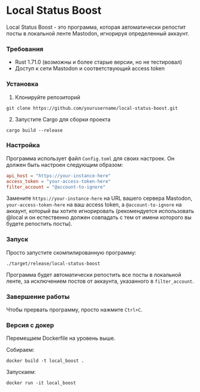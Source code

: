# Local Status Boost

Local Status Boost - это программа, которая автоматически репостит посты в локальной ленте Mastodon, игнорируя определенный аккаунт.

### Требования

- Rust 1.71.0 (возможны и более старые версии, но не тестировал)
- Доступ к сети Mastodon и соответствующий access token

### Установка

1. Клонируйте репозиторий

```
git clone https://github.com/yourusername/local-status-boost.git
```

2. Запустите Cargo для сборки проекта

```
cargo build --release
```

### Настройка

Программа использует файл `Config.toml` для своих настроек. Он должен быть настроен следующим образом:

```toml
api_host = "https://your-instance-here"
access_token = "your-access-token-here"
filter_account = "@account-to-ignore"
```

Замените `https://your-instance-here` на URL вашего сервера Mastodon, `your-access-token-here` на ваш access token, а `@account-to-ignore` на аккаунт, который вы хотите игнорировать (рекомендуется использовать @local и он естественно должен совпадать с тем от имени которого вы будете репостить посты).

### Запуск

Просто запустите скомпилированную программу:

```
./target/release/local-status-boost
```

Программа будет автоматически репостить все посты в локальной ленте, за исключением постов от аккаунта, указанного в `filter_account`.

### Завершение работы

Чтобы прервать программу, просто нажмите `Ctrl+C`.

### Версия с докер

Перемещаем Dockerfile на уровень выше.

Собираем:

```
docker build -t local_boost .
```

Запускаем:

```
docker run -it local_boost
```
